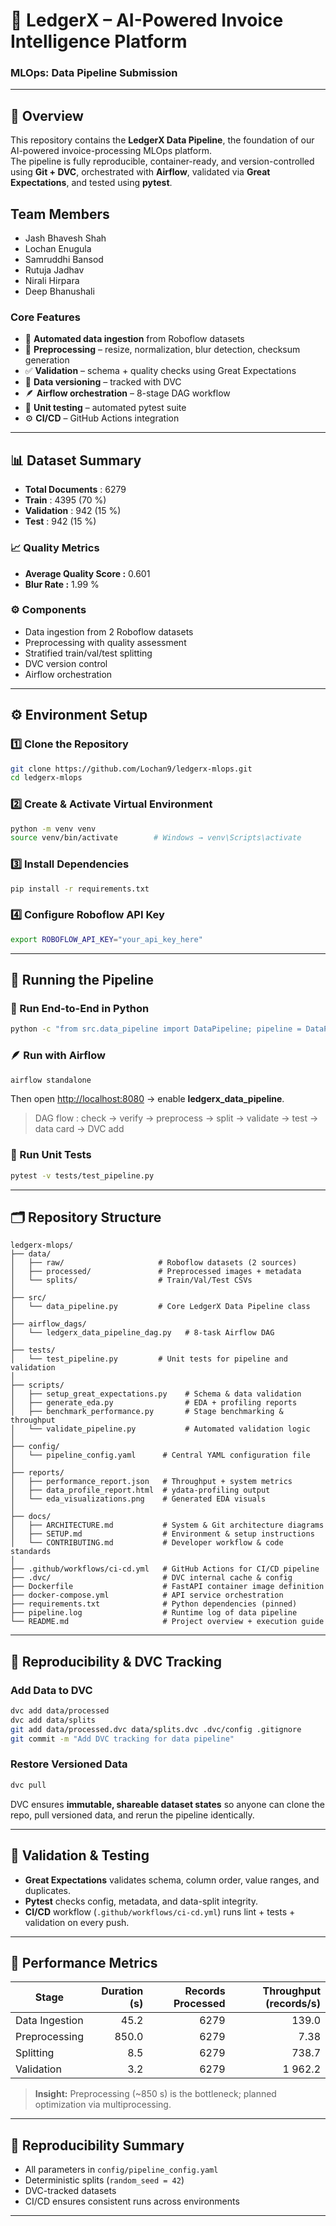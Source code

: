 # 🧾 LedgerX – AI-Powered Invoice Intelligence Platform  
### MLOps: Data Pipeline Submission

---

## 📘 Overview
This repository contains the **LedgerX Data Pipeline**, the foundation of our AI-powered invoice-processing MLOps platform.  
The pipeline is fully reproducible, container-ready, and version-controlled using **Git + DVC**, orchestrated with **Airflow**, validated via **Great Expectations**, and tested using **pytest**.

## Team Members
- Jash Bhavesh Shah
- Lochan Enugula
- Samruddhi Bansod
- Rutuja Jadhav
- Nirali Hirpara
- Deep Bhanushali

### Core Features
- 🔄 **Automated data ingestion** from Roboflow datasets  
- 🧩 **Preprocessing** – resize, normalization, blur detection, checksum generation  
- ✅ **Validation** – schema + quality checks using Great Expectations  
- 🧱 **Data versioning** – tracked with DVC  
- 🪶 **Airflow orchestration** – 8-stage DAG workflow  
- 🧪 **Unit testing** – automated pytest suite  
- ⚙️ **CI/CD** – GitHub Actions integration  

---

## 📊 Dataset Summary
- **Total Documents** : 6279  
- **Train** : 4395 (70 %)  
- **Validation** : 942 (15 %)  
- **Test** : 942 (15 %)

### 📈 Quality Metrics
- **Average Quality Score :** 0.601  
- **Blur Rate :** 1.99 %

### ⚙️ Components
- Data ingestion from 2 Roboflow datasets  
- Preprocessing with quality assessment  
- Stratified train/val/test splitting  
- DVC version control  
- Airflow orchestration  

---

## ⚙️ Environment Setup

### 1️⃣ Clone the Repository
```bash
git clone https://github.com/Lochan9/ledgerx-mlops.git
cd ledgerx-mlops
```

### 2️⃣ Create & Activate Virtual Environment
```bash
python -m venv venv
source venv/bin/activate        # Windows → venv\Scripts\activate
```

### 3️⃣ Install Dependencies
```bash
pip install -r requirements.txt
```

### 4️⃣ Configure Roboflow API Key
```bash
export ROBOFLOW_API_KEY="your_api_key_here"
```

---

## 🚀 Running the Pipeline

### 🧠 Run End-to-End in Python
```bash
python -c "from src.data_pipeline import DataPipeline; pipeline = DataPipeline(); pipeline.run_pipeline()"
```

### 🪶 Run with Airflow
```bash
airflow standalone
```
Then open [http://localhost:8080](http://localhost:8080) → enable **ledgerx_data_pipeline**.  
> DAG flow : check → verify → preprocess → split → validate → test → data card → DVC add  

### 🧪 Run Unit Tests
```bash
pytest -v tests/test_pipeline.py
```

---

## 🗂️ Repository Structure
```
ledgerx-mlops/
├── data/
│   ├── raw/                     # Roboflow datasets (2 sources)
│   ├── processed/               # Preprocessed images + metadata
│   └── splits/                  # Train/Val/Test CSVs
│
├── src/
│   └── data_pipeline.py         # Core LedgerX Data Pipeline class
│
├── airflow_dags/
│   └── ledgerx_data_pipeline_dag.py   # 8-task Airflow DAG
│
├── tests/
│   └── test_pipeline.py         # Unit tests for pipeline and validation
│
├── scripts/
│   ├── setup_great_expectations.py    # Schema & data validation
│   ├── generate_eda.py                # EDA + profiling reports
│   ├── benchmark_performance.py       # Stage benchmarking & throughput
│   └── validate_pipeline.py           # Automated validation logic
│
├── config/
│   └── pipeline_config.yaml      # Central YAML configuration file
│
├── reports/
│   ├── performance_report.json   # Throughput + system metrics
│   ├── data_profile_report.html  # ydata-profiling output
│   └── eda_visualizations.png    # Generated EDA visuals
│
├── docs/
│   ├── ARCHITECTURE.md           # System & Git architecture diagrams
│   ├── SETUP.md                  # Environment & setup instructions
│   └── CONTRIBUTING.md           # Developer workflow & code standards
│
├── .github/workflows/ci-cd.yml   # GitHub Actions for CI/CD pipeline
├── .dvc/                         # DVC internal cache & config
├── Dockerfile                    # FastAPI container image definition
├── docker-compose.yml            # API service orchestration
├── requirements.txt              # Python dependencies (pinned)
├── pipeline.log                  # Runtime log of data pipeline
└── README.md                     # Project overview + execution guide
```

---

## 🔁 Reproducibility & DVC Tracking

### Add Data to DVC
```bash
dvc add data/processed
dvc add data/splits
git add data/processed.dvc data/splits.dvc .dvc/config .gitignore
git commit -m "Add DVC tracking for data pipeline"
```

### Restore Versioned Data
```bash
dvc pull
```

DVC ensures **immutable, shareable dataset states** so anyone can clone the repo, pull versioned data, and rerun the pipeline identically.

---

## 🧩 Validation & Testing
- **Great Expectations** validates schema, column order, value ranges, and duplicates.  
- **Pytest** checks config, metadata, and data-split integrity.  
- **CI/CD** workflow (`.github/workflows/ci-cd.yml`) runs lint + tests + validation on every push.

---

## 🧠 Performance Metrics
| Stage | Duration (s) | Records Processed | Throughput (records/s) |
|-------|--------------:|------------------:|-----------------------:|
| Data Ingestion | 45.2 | 6279 | 139.0 |
| Preprocessing | 850.0 | 6279 | 7.38 |
| Splitting | 8.5 | 6279 | 738.7 |
| Validation | 3.2 | 6279 | 1 962.2 |

> **Insight:** Preprocessing (~850 s) is the bottleneck; planned optimization via multiprocessing.

---

## 🎯 Reproducibility Summary
- All parameters in `config/pipeline_config.yaml`  
- Deterministic splits (`random_seed = 42`)  
- DVC-tracked datasets  
- CI/CD ensures consistent runs across environments  

---

